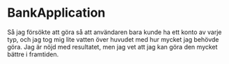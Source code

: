 # BankApplication

Så jag försökte att göra så att användaren bara kunde ha ett konto av varje typ, och jag tog mig lite vatten över huvudet med hur mycket jag behövde göra. Jag är nöjd med resultatet, men jag vet att jag kan göra den mycket bättre i framtiden.
